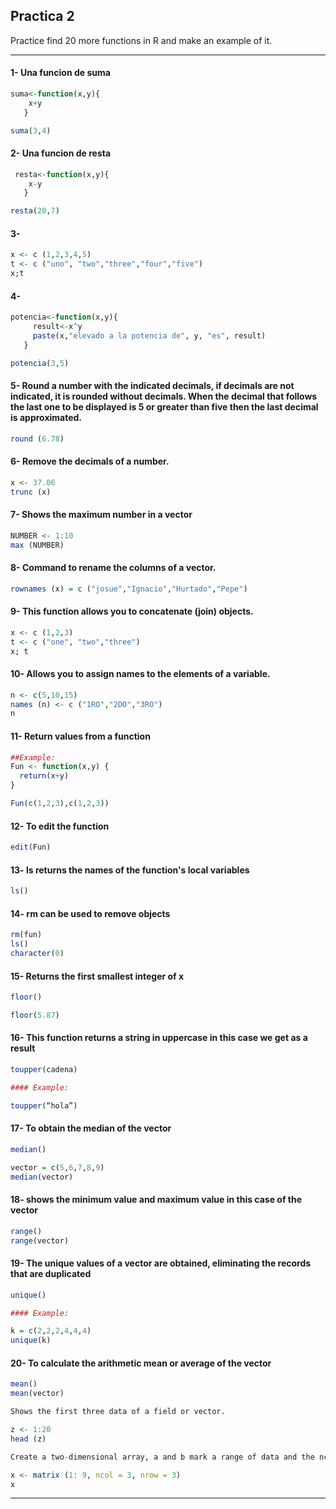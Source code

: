 ## Practica 2

 Practice find 20 more functions in R and make an example of it.

-----------
#### 1- Una funcion de suma

```r
suma<-function(x,y){
    x+y
   }

suma(3,4)
```

 #### 2- Una funcion de resta

```r
 resta<-function(x,y){
    x-y
   }

resta(20,7)
```

#### 3- 

```r
x <- c (1,2,3,4,5)
t <- c ("uno", "two","three","four","five")
x;t
```

#### 4- 

```r
potencia<-function(x,y){
     result<-x^y
     paste(x,"elevado a la potencia de", y, "es", result)
   }   

potencia(3,5)
```

#### 5- Round a number with the indicated decimals, if decimals are not indicated, it is rounded without decimals. When the decimal that follows the last one to be displayed is 5 or greater than five then the last decimal is approximated.

```r
round (6.78) 
```

#### 6- Remove the decimals of a number.

```r
x <- 37.06
trunc (x)
```

#### 7- Shows the maximum number in a vector

```r
NUMBER <- 1:10
max (NUMBER)
```

#### 8- Command to rename the columns of a vector.

```r
rownames (x) = c ("josue","Ignacio","Hurtado","Pepe")
```

#### 9- This function allows you to concatenate (join) objects.

```r
x <- c (1,2,3)
t <- c ("one", "two","three")
x; t
```

#### 10- Allows you to assign names to the elements of a variable.

```r
n <- c(5,10,15)
names (n) <- c ("1RO","2DO","3RO")
n
```

#### 11- Return values ​​from a function

```r
##Example:
Fun <- function(x,y) {
  return(x+y)
}

Fun(c(1,2,3),c(1,2,3))
```

#### 12- To edit the function

```r
edit(Fun)
```

#### 13- ls returns the names of the function's local variables

```r
ls()
```

#### 14- rm can be used to remove objects

```r
rm(fun)
ls()
character(0)
```

#### 15- Returns the first smallest integer of x

```r
floor()

floor(5.87)
```

#### 16- This function returns a string in uppercase in this case we get as a result

```r
toupper(cadena)

#### Example:

toupper(“hola”)
```

#### 17- To obtain the median of the vector

```r
median()

vector = c(5,6,7,8,9)
median(vector)
```

#### 18- shows the minimum value and maximum value in this case of the vector

```r
range()
range(vector)
```

#### 19- The unique values ​​of a vector are obtained, eliminating the records that are duplicated

```r
unique() 

#### Example: 

k = c(2,2,2,4,4,4)
unique(k)
```

#### 20- To calculate the arithmetic mean or average of the vector

```r
mean()
mean(vector)

Shows the first three data of a field or vector.

z <- 1:20
head (z)

Create a two-dimensional array, a and b mark a range of data and the ncol and nrow commands, columns and rows respectively.*

x <- matrix (1: 9, ncol = 3, nrow = 3)
x 
```
-----------



